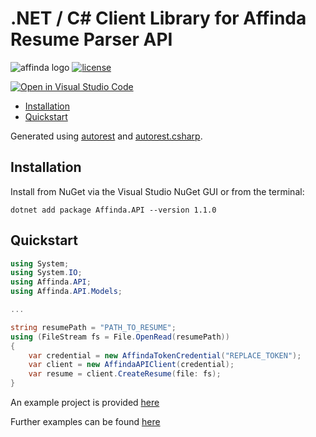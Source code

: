 .NET / C# Client Library for Affinda Resume Parser API
======================================================

![affinda logo](https://raw.githubusercontent.com/affinda/affinda-dotnet/main/affinda_logo.png)
[![license](https://img.shields.io/github/license/affinda/affinda-dotnet)](https://choosealicense.com/licenses/mit/)


[![Open in Visual Studio Code](https://open.vscode.dev/badges/open-in-vscode.svg)](https://open.vscode.dev/affinda/affinda-dotnet)

- [Installation](#installation)
- [Quickstart](#quickstart)


Generated using [autorest](https://github.com/Azure/autorest) and [autorest.csharp](https://github.com/Azure/autorest.csharp).

Installation
------------

Install from NuGet via the Visual Studio NuGet GUI or from the terminal:

```shell
dotnet add package Affinda.API --version 1.1.0
```



Quickstart
----------

```C#
using System;
using System.IO;
using Affinda.API;
using Affinda.API.Models;

...

string resumePath = "PATH_TO_RESUME";
using (FileStream fs = File.OpenRead(resumePath))
{
    var credential = new AffindaTokenCredential("REPLACE_TOKEN");
    var client = new AffindaAPIClient(credential);
    var resume = client.CreateResume(file: fs);
}
```

An example project is provided [here](./SampleProgram/SampleProgram.csproj)

Further examples can be found [here](./docs/samples_csharp.md)
